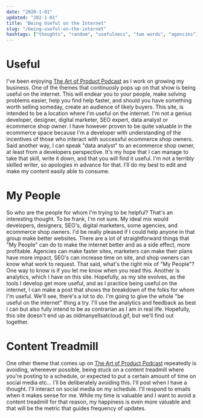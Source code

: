 ```yaml
---
date: "2020-1-01"
updated: "202-1-01"
title: "Being Useful on the Internet"
slug: "/being-useful-on-the-internet"
hashtags: ["thoughts", "random", "usefulness", "two words", "agencies"]
---
```


# Useful

I've been enjoying [The Art of Product Podcast](https://artofproductpodcast.com/) as I work on growing my business. One of the themes that continuosly pops up on that show is being useful on the internet. This will endear you to your people, make solving problems easier, help you find help faster, and should you have something worth selling someday, create an audience of likely buyers. This site, is intended to be a location where I'm useful on the internet. I'm not a genius developer, designer, digital marketer, SEO expert, data analyst or ecommerce shop owner. I have however proven to be quite valuable in the ecommerce space because I'm a developer with  understanding of the incentives of those who interact with successful ecommerce shop owners. Said another way, I can speak "data analyst" to an ecommerce shop owner, at least from a developers perspective. It's my hope that I can manage to take that skill, write it down, and that you will find it useful. I'm not a terribly skilled writer, so apologies in advance for that. I'll do my best to edit and make my content easily able to consume.

# My People

So who are the people for whom I'm trying to be helpful? That's an interesting thought. To be frank, I'm not sure. My ideal mix would developers, designers, SEO's, digital marketers, some agencies, and ecommerce shop owners. I'd be really pleased if I could help anyone in that group make better websites. There are a lot of straightforward things that "My People" can do to make the internet better and as a side effect, more profitable. Agencies can make faster sites, marketers can make their plans have more impact, SEO's can increase time on site, and shop owners can know what work to request. That said, what's the right mix of "My People"? One way to know is if you let me know when you read this. Another is analytics, which I have on this site. Hopefully, as my site evolves, as the tools I develop get more useful, and as I practice being useful on the internet, I can make a post that shows the breakdown of the folks for whom I'm useful. We'll see, there's a lot to do. I'm going to give the whole "be useful on the internet" thing a try. I'll use the analytics and feedback as best I can but also fully intend to be as contrarian as I am in real life. Hopefully, this site doesn't end up as oldmanyellsatcloud.gif, but we'll find out together.

# Content Treadmill

One other theme that comes up on [The Art of Product Podcast](https://artofproductpodcast.com/) repeatedly is avoiding, whereever possible, being stuck on a content treadmill where you're posting to a schedule, or expected to put a certain amount of time on social media etc... I'll be deliberately avoiding this. I'll post when I have a thought. I'll interact on social media on my schedule. I'll respond to emails when it makes sense for me. While my time is valuable and I want to avoid a content treadmill for that reason, my happiness is even more valuable and that will be the metric that guides frequency of updates.